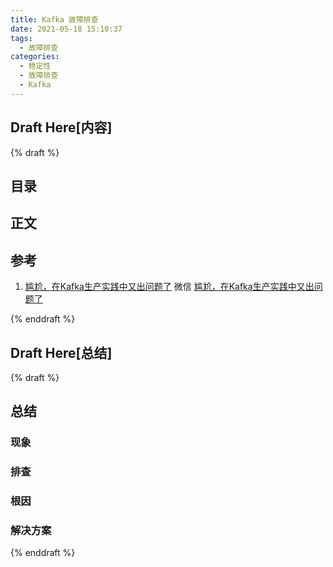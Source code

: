 ```yaml
---
title: Kafka 故障排查
date: 2021-05-18 15:10:37
tags:
  - 故障排查
categories:
  - 稳定性  
  - 故障排查    
  - Kafka   
---
```


<p></p>
<!-- more -->

## Draft Here[内容]
{% draft %}

## 目录
<!-- toc -->

##  正文


## 参考
1. [尴尬，在Kafka生产实践中又出问题了](https://mp.weixin.qq.com/s/M1fIC3MR4Mhsw4bPTjVj6Q) 微信
   [尴尬，在Kafka生产实践中又出问题了](https://zhuanlan.zhihu.com/p/565831528)
   
{% enddraft %}

## Draft Here[总结]
{% draft %}

## 总结
### 现象
### 排查
### 根因
### 解决方案

{% enddraft %}